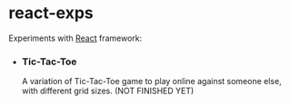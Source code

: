 # react-exps
Experiments with <a href='https://reactjs.org/'>React</a> framework: 
- ### Tic-Tac-Toe 
  A variation of Tic-Tac-Toe game to play online against someone else, with different grid sizes. (NOT FINISHED YET)
